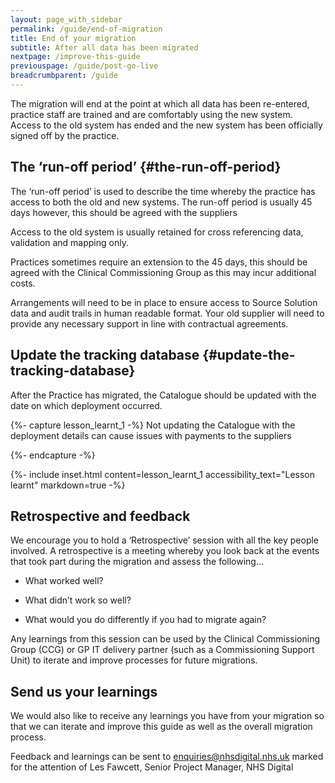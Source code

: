 ```yaml
---
layout: page_with_sidebar
permalink: /guide/end-of-migration
title: End of your migration
subtitle: After all data has been migrated
nextpage: /improve-this-guide
previouspage: /guide/post-go-live
breadcrumbparent: /guide
---
```


The migration will end at the point at which all data has been re-entered, practice staff are trained and are comfortably using the new system. Access to the old system has ended and the new system has been officially signed off by the practice.


## The ‘run-off period’ {#the-run-off-period}
<!-- [FORMAT] why has this heading gone strange? -->
The ‘run-off period’ is used to describe the time whereby the practice has access to both the old and new systems. The run-off period is usually 45 days however, this should be agreed with the suppliers 

Access to the old system is usually retained for cross referencing data, validation and mapping only.  

Practices sometimes require an extension to the 45 days, this should be agreed with the Clinical Commissioning Group as this may incur additional costs.

Arrangements will need to be in place to ensure access to Source Solution data and audit trails in human readable format. Your old supplier will need to provide any necessary support in line with contractual agreements.
<!-- [UPLIFT] added reference to need for audit trails using original format in which data was captured -->

## Update the tracking database {#update-the-tracking-database}
<!-- [FORMAT] why has this heading gone strange? -->
<!-- [GAP] heading will need to read 'update the Catalogue' in any case -->
After the Practice has migrated, the Catalogue should be updated with the date on which deployment occurred. 
<!-- [UPLIFT] replace reference to Tracking Database with reference to Catalogue -->

{%- capture lesson_learnt_1 -%}
Not updating the Catalogue with the deployment details can cause issues with payments to the suppliers
<!-- [UPLIFT] replace reference to Tracking Database with reference to Catalogue -->
{%- endcapture -%}

{%- include inset.html content=lesson_learnt_1 accessibility_text="Lesson learnt" markdown=true -%}

<!-- [GAP] need to clarify how to update the Catalogue with the date on which deployment occurred...
Previous text:
Steps to do this…
* The new supplier (target) provides a ‘GPSoC-R Deployment Survey Form’ to the practice
* The practice completes the ‘GPSoC-R Deployment Survey Form’
  - The form includes a Go-Live Date. It is essential that the Go-Live Date is entered.
  - The form includes a ‘Deployment Score’ section. This allows the practice to review their satisfaction with the deployment of the system or service
  - The form includes a ‘Comments’ section. This allows the practice detail why they gave the Deployment Score and detail any areas where they feel the supplier could improve their Deployment Service
* Once the survey is complete, the practice sends the Deployment Survey Form to the Clinical Commissioning Group or Commissioning Support Unit (whichever is the assigned Tracking database administrator)
* The above assigned Tracking database administrator updates the Tracking database Schedule A Maintenance screen with the information that the practice has provided -->

## Retrospective and feedback

We encourage you to hold a ‘Retrospective’ session with all the key people involved. A retrospective is a meeting whereby you look back at the events that took part during the migration and assess the following…

* What worked well?


* What didn’t work so well?


* What would you do differently if you had to migrate again?

Any learnings from this session can be used by the Clinical Commissioning Group (CCG) or GP IT delivery partner (such as a Commissioning Support Unit) to iterate and improve processes for future migrations.


## Send us your learnings

We would also like to receive any learnings you have from your migration so that we can iterate and improve this guide as well as the overall migration process.

Feedback and learnings can be sent to <a href="mailto:enquiries@nhsdigital.nhs.uk?subject=Practice%20migration%20feedback%20-%20FAO%20Les%20Fawcett,%20NHS%20Digital&body=For%20the%20attention%20of%20Les%20Fawcett,%20Senior%20Project%20Manager,%20NHS Digital">enquiries@nhsdigital.nhs.uk</a> marked for the attention of Les Fawcett, Senior Project Manager, NHS Digital
